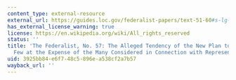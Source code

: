 ```yaml
---
content_type: external-resource
external_url: https://guides.loc.gov/federalist-papers/text-51-60#s-lg-box-wrapper-25493433
has_external_license_warning: true
license: https://en.wikipedia.org/wiki/All_rights_reserved
status: ''
title: 'The Federalist, No. 57: The Alleged Tendency of the New Plan to Elevate the
  Few at the Expense of the Many Considered in Connection with Representation'
uid: 3925bb84-e6f7-48c5-896e-a538cf2a7b57
wayback_url: ''
---
```

